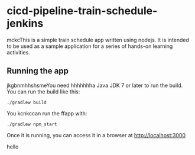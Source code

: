 # cicd-pipeline-train-schedule-jenkins

mckcThis is a simple train schedule app written using nodejs. It is intended to be used as a sample application for a series of hands-on learning activities.

## Running the app

jkgbnmhhshsmeYou need hhhhhhha Java JDK 7 or later to run the build. You can run the build like this:

    ./gradlew build

    

You kcnkccan run    the ffapp with:

    ./gradlew npm_start

Once it is running, you can access it in a browser at [http://localhost:3000](http://localhost:3000)

hello


